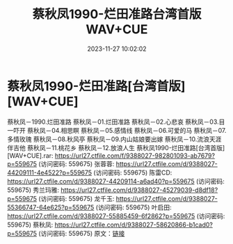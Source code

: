 ﻿---
title: 蔡秋凤1990-烂田准路台湾首版WAV+CUE
date: 2023-11-27 10:02:02
categories: WAV车载音乐、镜像
tags: 华语中文
---
# 蔡秋凤1990-烂田准路[台湾首版][WAV+CUE]

蔡秋凤－1990.烂田准路
蔡秋凤－01.烂田准路
蔡秋凤－02.心悲哀
蔡秋凤－03.目一吓开
蔡秋凤－04.相思瞑
蔡秋凤－05.感情线
蔡秋凤－06.可爱的马
蔡秋凤－07.多情玫瑰
蔡秋凤－08.秋风亭
蔡秋凤－09.内山姑娘要出嫁
蔡秋凤－10.流浪天涯伴吉他
蔡秋凤－11.桃花乡
蔡秋凤－12.放浪人生
蔡秋凤1990-烂田准路[台湾首版][WAV+CUE].rar: https://url27.ctfile.com/f/9388027-982801093-ab7679?p=559675
(访问密码: 559675)
张蓉蓉: https://url27.ctfile.com/d/9388027-44209111-4e4522?p=559675
(访问密码: 559675)
陈雷CD: https://url27.ctfile.com/d/9388027-44209114-a6ad40?p=559675
(访问密码: 559675)
秀兰玛雅: https://url27.ctfile.com/d/9388027-45279039-d8df18?p=559675
(访问密码: 559675)
龙千玉: https://url27.ctfile.com/d/9388027-55366747-64e625?p=559675
(访问密码: 559675)
叶启田: https://url27.ctfile.com/d/9388027-55885459-6f2862?p=559675
(访问密码: 559675)
蔡秋凤: https://url27.ctfile.com/d/9388027-58620866-b1cad0?p=559675
(访问密码: 559675)
原文：[链接](https://blog.sina.com.cn/s/blog_1647c7e76010313um.html)